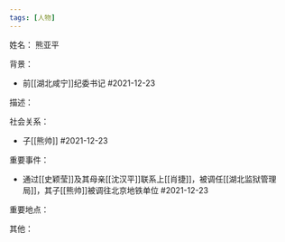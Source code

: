 ```yaml
---
tags: [人物]
---
```


姓名：
熊亚平

背景：
- 前[[湖北咸宁]]纪委书记 #2021-12-23 

描述：

社会关系：
- 子[[熊帅]] #2021-12-23 

重要事件：
- 通过[[史颖莹]]及其母亲[[沈汉平]]联系上[[肖捷]]，被调任[[湖北监狱管理局]]，其子[[熊帅]]被调往北京地铁单位 #2021-12-23 

重要地点：

其他：
